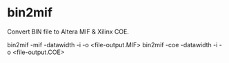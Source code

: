 # bin2mif
Convert BIN file to Altera MIF & Xilinx COE.

bin2mif -mif -datawidth <X> -i <file-input-bin> -o <file-output.MIF>
bin2mif -coe -datawidth <X> -i <file-input-bin> -o <file-output.COE>

